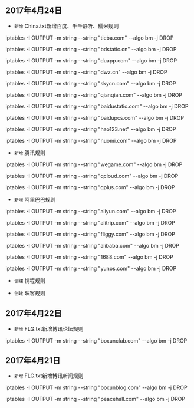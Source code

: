 ## 2017年4月24日

- `新增` China.txt新增百度、千千静听、糯米规则

iptables -I OUTPUT -m string --string "tieba.com" --algo bm -j DROP

iptables -I OUTPUT -m string --string "bdstatic.cn" --algo bm -j DROP

iptables -I OUTPUT -m string --string "duapp.com" --algo bm -j DROP

iptables -I OUTPUT -m string --string "dwz.cn" --algo bm -j DROP

iptables -I OUTPUT -m string --string "skycn.com" --algo bm -j DROP

iptables -I OUTPUT -m string --string "qianqian.com" --algo bm -j DROP

iptables -I OUTPUT -m string --string "baidustatic.com" --algo bm -j DROP

iptables -I OUTPUT -m string --string "baidupcs.com" --algo bm -j DROP

iptables -I OUTPUT -m string --string "hao123.net" --algo bm -j DROP

iptables -I OUTPUT -m string --string "nuomi.com" --algo bm -j DROP

- `新增` 腾讯规则

iptables -I OUTPUT -m string --string "wegame.com" --algo bm -j DROP

iptables -I OUTPUT -m string --string "qcloud.com" --algo bm -j DROP

iptables -I OUTPUT -m string --string "qplus.com" --algo bm -j DROP

- `新增` 阿里巴巴规则

iptables -I OUTPUT -m string --string "aliyun.com" --algo bm -j DROP

iptables -I OUTPUT -m string --string "alitrip.com" --algo bm -j DROP

iptables -I OUTPUT -m string --string "fliggy.com" --algo bm -j DROP

iptables -I OUTPUT -m string --string "alibaba.com" --algo bm -j DROP

iptables -I OUTPUT -m string --string "1688.com" --algo bm -j DROP

iptables -I OUTPUT -m string --string "yunos.com" --algo bm -j DROP

- `创建` 携程规则

- `创建` 映客规则

## 2017年4月22日

- `新增` FLG.txt新增博讯论坛规则

iptables -I OUTPUT -m string --string "boxunclub.com" --algo bm -j DROP

## 2017年4月21日

- `新增` FLG.txt新增博讯新闻规则

iptables -I OUTPUT -m string --string "boxunblog.com" --algo bm -j DROP

iptables -I OUTPUT -m string --string "peacehall.com" --algo bm -j DROP
